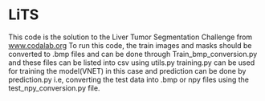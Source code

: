 # LiTS
This code is the solution to the Liver Tumor Segmentation Challenge from www.codalab.org
To run this code, the train images and masks should be converted to .bmp files and can be done through Train_bmp_conversion.py and these files can be listed into csv using utils.py
training.py can be used for training the model(VNET) in this case and prediction can be done by prediction.py i.e, converting the test data into .bmp or npy files using the test_npy_conversion.py file.
